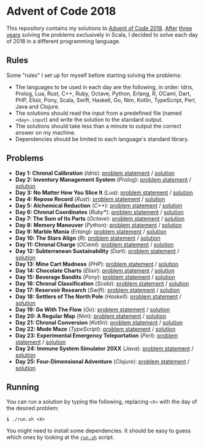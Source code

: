 # Advent of Code 2018

This repository contains my solutions to [Advent of Code
2018][advent-of-code-2018]. [After][2015] [three][2016] [years][2017] solving
the problems exclusively in Scala, I decided to solve each day of 2018 in a
different programming language.

## Rules

Some "rules" I set up for myself before starting solving the problems:

- The languages to be used in each day are the following, in order: Idris,
  Prolog, Lua, Rust, C++, Ruby, Octave, Python, Erlang, R, OCaml, Dart, PHP,
  Elixir, Pony, Scala, Swift, Haskell, Go, Nim, Kotlin, TypeScript, Perl, Java
  and Clojure.
- The solutions should read the input from a predefined file (named
  `<day>.input`) and write the solution to the standard output.
- The solutions should take less than a minute to output the correct answer on
  my machine.
- Dependencies should be limited to each language's standard library.

## Problems

- **Day 1: Chronal Calibration** (*Idris*): [problem statement](https://adventofcode.com/2018/day/1) / [solution](https://github.com/jcazevedo/advent-of-code-2018/tree/master/day01-idris/day01.idr)
- **Day 2: Inventory Management System** (*Prolog*): [problem statement](https://adventofcode.com/2018/day/2) / [solution](https://github.com/jcazevedo/advent-of-code-2018/tree/master/day02-prolog/day02.pl)
- **Day 3: No Matter How You Slice It** (*Lua*): [problem statement](https://adventofcode.com/2018/day/3) / [solution](https://github.com/jcazevedo/advent-of-code-2018/tree/master/day03-lua/day03.lua)
- **Day 4: Repose Record** (*Rust*): [problem statement](https://adventofcode.com/2018/day/4) / [solution](https://github.com/jcazevedo/advent-of-code-2018/tree/master/day04-rust/day04.rs)
- **Day 5: Alchemical Reduction** (*C++*): [problem statement](https://adventofcode.com/2018/day/5) / [solution](https://github.com/jcazevedo/advent-of-code-2018/tree/master/day05-c++/day05.cpp)
- **Day 6: Chronal Coordinates** (*Ruby**): [problem statement](https://adventofcode.com/2018/day/6) / [solution](https://github.com/jcazevedo/advent-of-code-2018/tree/master/day06-ruby/day06.rb)
- **Day 7: The Sum of Its Parts** (*Octave*): [problem statement](https://adventofcode.com/2018/day/7) / [solution](https://github.com/jcazevedo/advent-of-code-2018/tree/master/day07-octave/day07.m)
- **Day 8: Memory Maneuver** (*Python*): [problem statement](https://adventofcode.com/2018/day/8) / [solution](https://github.com/jcazevedo/advent-of-code-2018/tree/master/day08-python/day08.py)
- **Day 9: Marble Mania** (*Erlang*): [problem statement](https://adventofcode.com/2018/day/9) / [solution](https://github.com/jcazevedo/advent-of-code-2018/tree/master/day09-erlang/day09.erl)
- **Day 10: The Stars Align** (*R*): [problem statement](https://adventofcode.com/2018/day/10) / [solution](https://github.com/jcazevedo/advent-of-code-2018/tree/master/day10-r/day10.R)
- **Day 11: Chronal Charge** (*OCaml*): [problem statement](https://adventofcode.com/2018/day/11) / [solution](https://github.com/jcazevedo/advent-of-code-2018/tree/master/day11-ocaml/day11.ml)
- **Day 12: Subterranean Sustainability** (*Dart*): [problem statement](https://adventofcode.com/2018/day/12) / [solution](https://github.com/jcazevedo/advent-of-code-2018/tree/master/day12-dart/day12.dart)
- **Day 13: Mine Cart Madness** (*PHP*): [problem statement](https://adventofcode.com/2018/day/13) / [solution](https://github.com/jcazevedo/advent-of-code-2018/tree/master/day13-php/day13.php)
- **Day 14: Chocolate Charts** (*Elixir*): [problem statement](https://adventofcode.com/2018/day/14) / [solution](https://github.com/jcazevedo/advent-of-code-2018/tree/master/day14-elixir/day14.exs)
- **Day 15: Beverage Bandits** (*Pony*): [problem statement](https://adventofcode.com/2018/day/15) / [solution](https://github.com/jcazevedo/advent-of-code-2018/tree/master/day15-pony/day15.pony)
- **Day 16: Chronal Classification** (*Scala*): [problem statement](https://adventofcode.com/2018/day/16) / [solution](https://github.com/jcazevedo/advent-of-code-2018/tree/master/day16-scala/day16.scala)
- **Day 17: Reservoir Research** (*Swift*): [problem statement](https://adventofcode.com/2018/day/17) / [solution](https://github.com/jcazevedo/advent-of-code-2018/tree/master/day17-swift/day17.swift)
- **Day 18: Settlers of The North Pole** (*Haskell*): [problem statement](https://adventofcode.com/2018/day/18) / [solution](https://github.com/jcazevedo/advent-of-code-2018/tree/master/day18-haskell/day18.hs)
- **Day 19: Go With The Flow** (*Go*): [problem statement](https://adventofcode.com/2018/day/19) / [solution](https://github.com/jcazevedo/advent-of-code-2018/tree/master/day19-go/day19.go)
- **Day 20: A Regular Map** (*Nim*): [problem statement](https://adventofcode.com/2018/day/20) / [solution](https://github.com/jcazevedo/advent-of-code-2018/tree/master/day20-nim/day20.nim)
- **Day 21: Chronal Conversion** (*Kotlin*): [problem statement](https://adventofcode.com/2018/day/21) / [solution](https://github.com/jcazevedo/advent-of-code-2018/tree/master/day21-kotlin/day21.kt)
- **Day 22: Mode Maze** (*TypeScript*): [problem statement](https://adventofcode.com/2018/day/22) / [solution](https://github.com/jcazevedo/advent-of-code-2018/tree/master/day22-typescript/day22.ts)
- **Day 23: Experimental Emergency Teleportation** (*Perl*): [problem statement](https://adventofcode.com/2018/day/23) / [solution](https://github.com/jcazevedo/advent-of-code-2018/tree/master/day23-perl/day23.pl)
- **Day 24: Immune System Simulator 20XX** (*Java*): [problem statement](https://adventofcode.com/2018/day/24) / [solution](https://github.com/jcazevedo/advent-of-code-2018/tree/master/day24-java/day24.java)
- **Day 25: Four-Dimensional Adventure** (*Clojure*): [problem statement](https://adventofcode.com/2018/day/25) / [solution](https://github.com/jcazevedo/advent-of-code-2018/tree/master/day25-clojure/day25.clj)

## Running

You can run a solution by typing the following, replacing `<X>` with the day of
the desired problem:

```
$ ./run.sh <X>
```

You might need to install some dependencies. It should be easy to guess which
ones by looking at the
[`run.sh`](https://github.com/jcazevedo/advent-of-code-2018/blob/master/run.sh)
script.

[advent-of-code-2018]: https://adventofcode.com/2018
[2015]: https://github.com/jcazevedo/advent-of-code-2015
[2016]: https://github.com/jcazevedo/advent-of-code-2016
[2017]: https://github.com/jcazevedo/advent-of-code-2017
